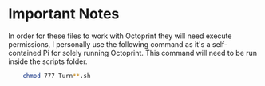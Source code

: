 # Important Notes

In order for these files to work with Octoprint they will need execute permissions, I personally use the following command as it's a self-contained Pi for solely running Octoprint. This command will need to be run inside the scripts folder.

```bash
    chmod 777 Turn**.sh
```
